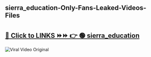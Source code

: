 
 ## sierra_education-Only-Fans-Leaked-Videos-Files

# <h2><a href="https://mediaupload.pro?sierra_education">🔗 Click to LINKS ⏩⏩ 👉 🟢 sierra_education </a></h2>

<a href="https://mediaupload.pro?sierra_education" rel="nofollow" data-target="animated-image.originalLink"><img src="https://i.ibb.co.com/xMMVF88/686577567.gif" alt="Viral Video Original" style="max-width: 100%; display: inline-block;" data-target="animated-image.originalImage"></a>
